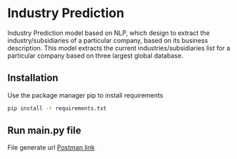 # Industry Prediction

Industry Prediction model based on NLP, which design to extract the industry/subsidiaries of a particular company, based on its
business description. This model extracts the current industries/subsidiaries list for a particular company based on three
largest global database.

## Installation

Use the package manager pip to install requirements

```bash
pip install -r requirements.txt
```

## Run main.py file
File generate url [Postman link](http://127.0.0.1:5000/industry_prd)